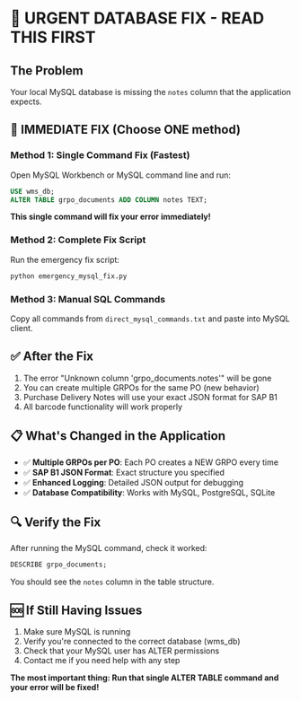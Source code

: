# 🚨 URGENT DATABASE FIX - READ THIS FIRST

## The Problem
Your local MySQL database is missing the `notes` column that the application expects.

## 🔧 IMMEDIATE FIX (Choose ONE method)

### Method 1: Single Command Fix (Fastest)
Open MySQL Workbench or MySQL command line and run:

```sql
USE wms_db;
ALTER TABLE grpo_documents ADD COLUMN notes TEXT;
```

**This single command will fix your error immediately!**

### Method 2: Complete Fix Script
Run the emergency fix script:
```bash
python emergency_mysql_fix.py
```

### Method 3: Manual SQL Commands
Copy all commands from `direct_mysql_commands.txt` and paste into MySQL client.

## ✅ After the Fix
1. The error "Unknown column 'grpo_documents.notes'" will be gone
2. You can create multiple GRPOs for the same PO (new behavior)
3. Purchase Delivery Notes will use your exact JSON format for SAP B1
4. All barcode functionality will work properly

## 📋 What's Changed in the Application
- ✅ **Multiple GRPOs per PO**: Each PO creates a NEW GRPO every time
- ✅ **SAP B1 JSON Format**: Exact structure you specified
- ✅ **Enhanced Logging**: Detailed JSON output for debugging
- ✅ **Database Compatibility**: Works with MySQL, PostgreSQL, SQLite

## 🔍 Verify the Fix
After running the MySQL command, check it worked:
```sql
DESCRIBE grpo_documents;
```
You should see the `notes` column in the table structure.

## 🆘 If Still Having Issues
1. Make sure MySQL is running
2. Verify you're connected to the correct database (wms_db)
3. Check that your MySQL user has ALTER permissions
4. Contact me if you need help with any step

**The most important thing: Run that single ALTER TABLE command and your error will be fixed!**